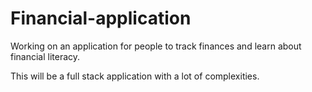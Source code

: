 # Financial-application
 
Working on an application for people to track finances and learn about financial literacy. 

This will be a full stack application with a lot of complexities. 
